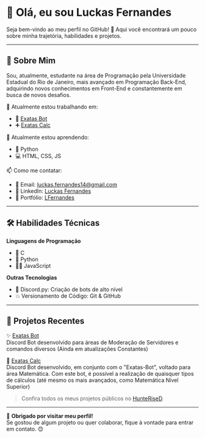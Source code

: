 # 👋 Olá, eu sou Luckas Fernandes  

Seja bem-vindo ao meu perfil no GitHub! 🚀 Aqui você encontrará um pouco sobre minha trajetória, habilidades e projetos.  

---

## 🌟 Sobre Mim  
Sou, atualmente, estudante na área de Programação pela Universidade Estadual do Rio de Janeiro, mais avançado em Programação Back-End, adquirindo novos conhecimentos em Front-End e constantemente em busca de novos desafios. 

🔭 Atualmente estou trabalhando em:  
- 🤖 [Exatas Bot](https://github.com/HunteRiseD/Exatas-Bot) 
- ➕ [Exatas Calc](https://github.com/HunteRiseD/Exatas-Calc)  

🌱 Atualmente estou aprendendo:  
- 🐍 Python  
- 💻 HTML, CSS, JS  

📫 Como me contatar:  
- 📩 Email: [luckas.fernandes14@gmail.com](mailto:luckas.fernandes14@gmail.com)
- 💼 LinkedIn: [Luckas Fernandes](https://www.linkedin.com/in/luckas-guylherme-souto-da-cunha-fernandes-8b9b16345/)  
- 🌌 Portfólio: [LFernandes](https://github.com/HunteRiseD)  

---

## 🛠️ Habilidades Técnicas  
**Linguagens de Programação**  
- 👾 C
- 🐍 Python
- 👨‍💻 JavaScript


**Outras Tecnologias**  
- 🤖 Discord.py: Criação de bots de alto nível
- 💥 Versionamento de Código: Git & GitHub  

---

## 📂 Projetos Recentes  
✨ [Exatas Bot](https://github.com/HunteRiseD/Exatas-Bot)  
Discord Bot desenvolvido para áreas de Moderação de Servidores e comandos diversos (Ainda em atualizações Constantes)  

🧨 [Exatas Calc](https://github.com/HunteRiseD/Exatas-Calc)  
Discord Bot desenvolvido, em conjunto com o "Exatas-Bot", voltado para área Matemática. Com este bot, é possível a realização de quaisquer tipos de cálculos (até mesmo os mais avançados, como Matemática Nível Superior)

> Confira todos os meus projetos públicos no [HunteRiseD](https://github.com/HunteRiseD?tab=repositories).  

---

🎉 **Obrigado por visitar meu perfil!**  
Se gostou de algum projeto ou quer colaborar, fique à vontade para entrar em contato. 😊  
